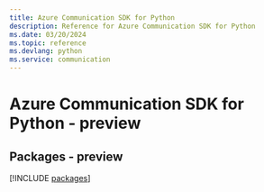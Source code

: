 ```yaml
---
title: Azure Communication SDK for Python
description: Reference for Azure Communication SDK for Python
ms.date: 03/20/2024
ms.topic: reference
ms.devlang: python
ms.service: communication
---
```

# Azure Communication SDK for Python - preview
## Packages - preview
[!INCLUDE [packages](communication-index.md)]